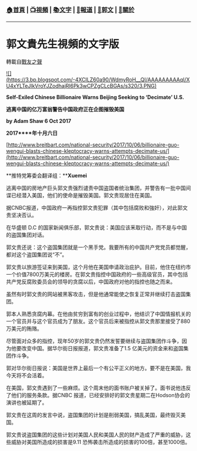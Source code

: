 ###  [:house:首頁](https://github.com/ourhimalayas/home) | [:tv:視頻](https://github.com/ourhimalayas/videos) | [:books:文字](https://github.com/ourhimalayas/txt) | [:newspaper:報道](https://github.com/ourhimalayas/news) | [:eagle:郭文](https://github.com/ourhimalayas/guomedia) | [:pray:關於](https://github.com/ourhimalayas/home/tree/master/about)
---
# 郭文貴先生視頻的文字版
轉載自[戰友之聲](http://littleantvoice.blogspot.com)

[!\[\](https://3.bp.blogspot.com/-4XCILZ60a90/WdmyRoH__QI/AAAAAAAAAqI/XU4xYLTeJlkVroYJZodhajRl6Pk3wCPZgCLcBGAs/s320/3.PNG)](https://3.bp.blogspot.com/-4XCILZ60a90/WdmyRoH__QI/AAAAAAAAAqI/XU4xYLTeJlkVroYJZodhajRl6Pk3wCPZgCLcBGAs/s1600/3.PNG)







**Self-Exiled Chinese Billionaire Warns Beijing Seeking to&nbsp;‘Decimate’&nbsp;U.S.**

**逃离中国的亿万富翁警告中国政府正在企图摧毁美国**

**by Adam Shaw 6 Oct 2017**

**2017****年十月六日**

[http://www.breitbart.com/national-security/2017/10/06/billionaire-guo-wengui-blasts-chinese-kleptocracy-warns-attempts-decimate-us/](http://www.breitbart.com/national-security/2017/10/06/billionaire-guo-wengui-blasts-chinese-kleptocracy-warns-attempts-decimate-us/)



**推特党筹委会翻译组：****Xuemei**





逃离中国的房地产巨头郭文贵强烈谴责中国盗国者统治集团，并警告有一批中国间谍已经潜入美国，他们的使命是摧毁美国。郭文贵现居住在美国。



据CNBC报道，中国政府一再指控郭文贵犯罪（其中包括腐败和強奸），对此郭文贵坚决否认。



在华盛顿&nbsp;D.C&nbsp;的国家新闻俱乐部，郭文贵说：美国应该釆取行动，而不是与中国的盗国集团对话。



郭文贵还说：这个盗国集团就是一个黑手党。我要所有的中国共产党党员都觉醒，都对这个盗国集团说“不”。



郭文贵以旅游签证来到美国，这个月他在美国申请政治庇护。目前，他住在纽约市一个价值7800万美元的楼房。在郭文贵指控中国政府的一些高级官员，其中包括共产党反腐败委员会的领导的贪腐以后，中国政府对他的指控也随之而来。



虽然有时郭文贵的网站被黑客攻击，但是他通常能使之恢复正常并继续打击盗国集团。



郭本人熟悉贪腐内幕。在他由贫穷到富有的创业过程中，他结识了中国情报机关的一个官员并与这个官员成为了朋友。这个官员后来被指控从郭文贵那里接受了880万美元的贿赂。



尽管面对众多的指控，现年50岁的郭文贵仍然发誓要继续与盗国集团作斗争，因为他要改变中国。据华尔街日报报道，郭文贵准备了1.5&nbsp;亿美元的资金来和盗国集团作斗争。



郭对华尔街日报说：美国是世界上最后一个有公平正义的地方。要不是在美国，我今天将不会活着。



在美国，郭文贵遇到了一些麻烦。这个周末他的面书账户被关掉了。面书说他违反了他们的服务条款。据CNBC&nbsp;报道，已经安排好的郭文贵星期二在Hodson协会的演讲也被延期了。



郭文贵在这周的发言中说，盗国集团的计划是削弱美国，搞乱美国，最终毁灭美国。



郭文贵说盗国集团的这些计划对美国人民和美国人民的财产造成了严重的威胁，这些威胁对美国所造成的损害是9.11&nbsp;恐怖袭击所造成的损害的100倍，甚至1000倍。



<u></u><sub></sub><sup></sup><strike></strike>